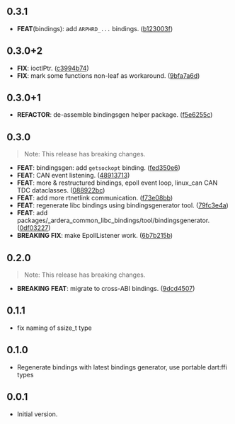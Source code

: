 ## 0.3.1

 - **FEAT**(bindings): add `ARPHRD_...` bindings. ([b123003f](https://github.com/ardera/flutter_packages/commit/b123003f7e08b6b3da220d5a95391735a1cefef7))

## 0.3.0+2

 - **FIX**: ioctlPtr. ([c3994b74](https://github.com/ardera/flutter_packages/commit/c3994b741933f8440ae83f4182113b21f15e06ed))
 - **FIX**: mark some functions non-leaf as workaround. ([9bfa7a6d](https://github.com/ardera/flutter_packages/commit/9bfa7a6d3e03f888308a627f3b0a491c03f5e8da))

## 0.3.0+1

 - **REFACTOR**: de-assemble bindingsgen helper package. ([f5e6255c](https://github.com/ardera/flutter_packages/commit/f5e6255cd90957507f2c0e81a5bae21244860d6f))

## 0.3.0

> Note: This release has breaking changes.

 - **FEAT**: bindingsgen: add `getsockopt` binding. ([fed350e6](https://github.com/ardera/flutter_packages/commit/fed350e646b128d29468a165d78bcaee84859737))
 - **FEAT**: CAN event listening. ([48913713](https://github.com/ardera/flutter_packages/commit/48913713f48ce5665dfd8c73ab0e5e7653634f73))
 - **FEAT**: more & restructured bindings, epoll event loop, linux_can CAN TDC dataclasses. ([088922bc](https://github.com/ardera/flutter_packages/commit/088922bc66ed415f9bbd6a39bf624db09f92ba18))
 - **FEAT**: add more rtnetlink communication. ([f73e08bb](https://github.com/ardera/flutter_packages/commit/f73e08bb135ccc67222d8e1cfb210fd0f550d8c1))
 - **FEAT**: regenerate libc bindings using bindingsgenerator tool. ([79fc3e4a](https://github.com/ardera/flutter_packages/commit/79fc3e4a5cb5e84fd6df24f1ba1bdbbc81ff8e60))
 - **FEAT**: add packages/_ardera_common_libc_bindings/tool/bindingsgenerator. ([0df03227](https://github.com/ardera/flutter_packages/commit/0df03227620d4762f812b8be2feaebe1e383783d))
 - **BREAKING** **FIX**: make EpollListener work. ([6b7b215b](https://github.com/ardera/flutter_packages/commit/6b7b215bc65c079490ef147521e62385238aa22d))

## 0.2.0

> Note: This release has breaking changes.

 - **BREAKING** **FEAT**: migrate to cross-ABI bindings. ([9dcd4507](https://github.com/ardera/flutter_packages/commit/9dcd450738c418be34aa8bb9f2aac3794b256469))

## 0.1.1

- fix naming of ssize_t type

## 0.1.0

- Regenerate bindings with latest bindings generator, use portable dart:ffi types

## 0.0.1

- Initial version.
